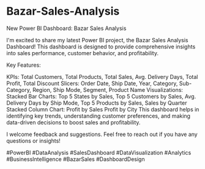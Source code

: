 # Bazar-Sales-Analysis

 New Power BI Dashboard: Bazar Sales Analysis 

I'm excited to share my latest Power BI project, the Bazar Sales Analysis Dashboard! This dashboard is designed to provide comprehensive insights into sales performance, customer behavior, and profitability.

Key Features:

KPIs: Total Customers, Total Products, Total Sales, Avg. Delivery Days, Total Profit, Total Discount
Slicers: Order Date, Ship Date, Year, Category, Sub-Category, Region, Ship Mode, Segment, Product Name
Visualizations:
Stacked Bar Charts: Top 5 States by Sales, Top 5 Customers by Sales, Avg. Delivery Days by Ship Mode, Top 5 Products by Sales, Sales by Quarter
Stacked Column Chart: Profit by Sales
Profit by City
This dashboard helps in identifying key trends, understanding customer preferences, and making data-driven decisions to boost sales and profitability.

I welcome feedback and suggestions. Feel free to reach out if you have any questions or insights!

#PowerBI #DataAnalysis #SalesDashboard #DataVisualization #Analytics #BusinessIntelligence #BazarSales #DashboardDesign

